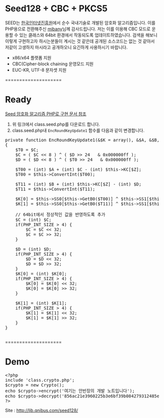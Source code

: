 Seed128 + CBC + PKCS5
====================

SEED는 <a href="http://www.kisa.or.kr/" target="_blank">한국인터넷진흥원</a>에서 순수 국내기술로 개발된 암호화 알고리즘입니다.
이를 PHP용으로 전환해주신 <a href="http://cena.co.kr/mibany" target="_blank">mibany</a>님께 감사드립니다.
저는 이를 이용해 CBC 모드로 운용할 수 있는 클래스와 64bit 환경에서 작동되도록 업데이트하였습니다.
검색을 해보니 이렇게 구현하고자 하시는분들이 계시는 것 같은데 공개된 소스코드는 없는 것 같아서 저같이 고생하지 마시라고 공개하오니 요긴하게 사용하시기 바랍니다.

<ul>
    <li>x86/x64 플랫폼 지원</li>
    <li>CBC(Cipher-block chaining 운영모드 지원</li>
    <li>EUC-KR, UTF-8 문자셋 지원</li>
</ul>

====================

Ready
====================

<a href="http://docs.cena.co.kr/?mid=textyle&document_srl=15770" target="_blank">Seed 암호화 알고리즘 PHP로 구현 문서 참조</a>

<ol>
  <li>위 링크에서 class.seed.php를 다운로드 합니다.</li>
  <li>class.seed.php내 <code>EncRoundKeyUpdate1</code> 함수를 다음과 같이 변경합니다.</li>
</ol>

<pre>
private function EncRoundKeyUpdate1(&$K = array(), &$A, &$B, &$C, &$D, $Z)
{
	$T0 = $C;
	$C = ( $C << 8 ) ^ ( $D >> 24   & 0x000000ff );
	$D = ( $D << 8 ) ^ ( $T0 >> 24   & 0x000000ff );

	$T00 = (int) $A + (int) $C - (int) $this->KC[$Z];
	$T00 = $this->ConvertInt($T00);

	$T11 = (int) $B + (int) $this->KC[$Z] - (int) $D;
	$T11 = $this->ConvertInt($T11);

	$K[0] = $this->SS0[$this->GetB0($T00)] ^ $this->SS1[$this->GetB1($T00)] ^ $this->SS2[$this->GetB2($T00)] ^ $this->SS3[$this->GetB3($T00)];
	$K[1] = $this->SS0[$this->GetB0($T11)] ^ $this->SS1[$this->GetB1($T11)] ^ $this->SS2[$this->GetB2($T11)] ^ $this->SS3[$this->GetB3($T11)];
	
	// 64bit에서 정상적인 값을 반영하도록 추가
	$C = (int) $C; 
	if(PHP_INT_SIZE > 4) { 
		$C = $C << 32; 
		$C = $C >> 32; 
	}

	$D = (int) $D; 
	if(PHP_INT_SIZE > 4) { 
		$D = $D << 32; 
		$D = $D >> 32; 
	} 
	$K[0] = (int) $K[0]; 
	if(PHP_INT_SIZE > 4) { 
		$K[0] = $K[0] << 32; 
		$K[0] = $K[0] >> 32; 
	} 

	$K[1] = (int) $K[1]; 
	if(PHP_INT_SIZE > 4) { 
		$K[1] = $K[1] << 32; 
		$K[1] = $K[1] >> 32; 
	} 
}

</pre>

====================

Demo
====================

<pre>
&lt;?php
include 'class.crypto.php';
$crypto = new Crypto();
echo $crypto->encrypt('여기는 안반장의 개발 노트입니다');
echo $crypto->decrypt('856ac21e3960225b3e6bf39b084279312485e58b578de7d1d418f6128111a341');
?&gt;
</pre>

Site : <a href="http://lib.qnibus.com/seed128/" target="_blank">http://lib.qnibus.com/seed128/</a>
